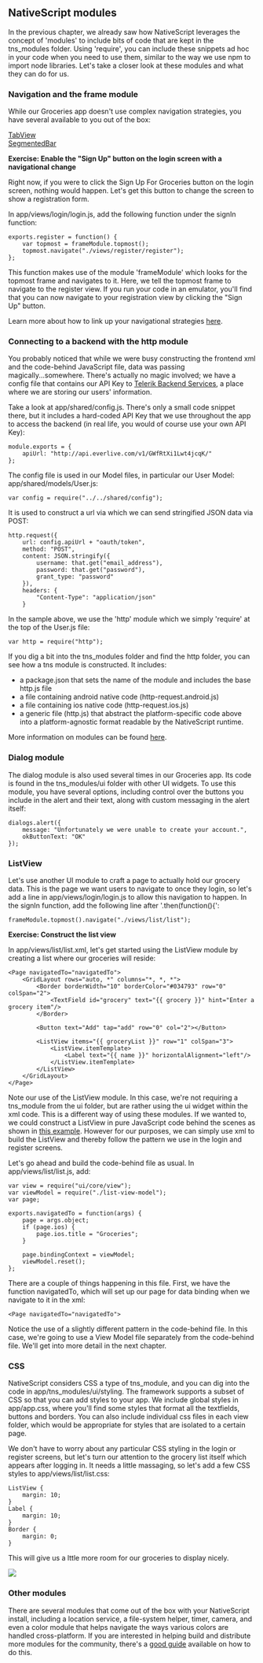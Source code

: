 ## NativeScript modules

In the previous chapter, we already saw how NativeScript leverages the concept of 'modules' to include bits of code that are kept in the tns_modules folder. Using 'require', you can include these snippets ad hoc in your code when you need to use them, similar to the way we use npm to import node libraries. Let's take a closer look at these modules and what they can do for us.

### Navigation and the frame module

While our Groceries app doesn't use complex navigation strategies, you have several available to you out of the box:

[TabView](http://docs.nativescript.org/ui-views#tabview)  
[SegmentedBar](http://docs.nativescript.org/ui-views#segmentedbar)

**Exercise: Enable the "Sign Up" button on the login screen with a navigational change**

Right now, if you were to click the Sign Up For Groceries button on the login screen, nothing would happen. Let's get this button to change the screen to show a registration form. 

In app/views/login/login.js, add the following function under the signIn function:

```
exports.register = function() {
	var topmost = frameModule.topmost();
	topmost.navigate("./views/register/register");
};

```
This function makes use of the module 'frameModule' which looks for the topmost frame and navigates to it. Here, we tell the topmost frame to navigate to the register view. If you run your code in an emulator, you'll find that you can now navigate to your registration view by clicking the "Sign Up" button.

Learn more about how to link up your navigational strategies [here](http://docs.nativescript.org/navigation#navigation).


### Connecting to a backend with the http module

You probably noticed that while we were busy constructing the frontend xml and the code-behind JavaScript file, data was passing magically...somewhere. There's actually no magic involved; we have a config file that contains our API Key to [Telerik Backend Services](http://www.telerik.com/backend-services), a place where we are storing our users' information.

Take a look at app/shared/config.js. There's only a small code snippet there, but it includes a hard-coded API Key that we use throughout the app to access the backend (in real life, you would of course use your own API Key):

```
module.exports = {
	apiUrl: "http://api.everlive.com/v1/GWfRtXi1Lwt4jcqK/"
};
```

The config file is used in our Model files, in particular our User Model: app/shared/models/User.js:

```
var config = require("../../shared/config");
```

It is used to construct a url via which we can send stringified JSON data via POST:

```
http.request({
	url: config.apiUrl + "oauth/token",
	method: "POST",
	content: JSON.stringify({
		username: that.get("email_address"),
		password: that.get("password"),
		grant_type: "password"
	}),
	headers: {
		"Content-Type": "application/json"
	}
```

In the sample above, we use the 'http' module which we simply 'require' at the top of the User.js file:

```
var http = require("http");
```

If you dig a bit into the tns_modules folder and find the http folder, you can see how a tns module is constructed. It includes:
- a package.json that sets the name of the module and includes the base http.js file
- a file containing android native code (http-request.android.js) 
- a file containing ios native code (http-request.ios.js)
- a generic file (http.js) that abstract the platform-specific code above into a platform-agnostic format readable by the NativeScript runtime.

More information on modules can be found [here](http://developer.telerik.com/featured/nativescript-works/).


### Dialog module

The dialog module is also used several times in our Groceries app. Its code is found in the tns_modules/ui folder with other UI widgets. To use this module, you have several options, including control over the buttons you include in the alert and their text, along with custom messaging in the alert itself:

```
dialogs.alert({
	message: "Unfortunately we were unable to create your account.",
	okButtonText: "OK"
});
```

### ListView

Let's use another UI module to craft a page to actually hold our grocery data. This is the page we want users to navigate to once they login, so let's add a line in app/views/login/login.js to allow this navigation to happen. In the signIn function, add the following line after '.then(function(){':

```
frameModule.topmost().navigate("./views/list/list");
```

**Exercise: Construct the list view**

In app/views/list/list.xml, let's get started using the ListView module by creating a list where our groceries will reside:

```
<Page navigatedTo="navigatedTo">
	<GridLayout rows="auto, *" columns="*, *, *">
		<Border borderWidth="10" borderColor="#034793" row="0" colSpan="2">
			<TextField id="grocery" text="{{ grocery }}" hint="Enter a grocery item"/>
		</Border>

		<Button text="Add" tap="add" row="0" col="2"></Button>

		<ListView items="{{ groceryList }}" row="1" colSpan="3">
			<ListView.itemTemplate>
				<Label text="{{ name }}" horizontalAlignment="left"/>
			</ListView.itemTemplate>
		</ListView>
	</GridLayout>
</Page>
```

Note our use of the ListView module. In this case, we're not requiring a tns_module from the ui folder, but are rather using the ui widget within the xml code. This is a different way of using these modules. If we wanted to, we could construct a ListView in pure JavaScript code behind the scenes as shown in [this example](http://docs.nativescript.org/ApiReference/ui/list-view/HOW-TO.html). However for our purposes, we can simply use xml to build the ListView and thereby follow the pattern we use in the login and register screens.


Let's go ahead and build the code-behind file as usual. In app/views/list/list.js, add:

```
var view = require("ui/core/view");
var viewModel = require("./list-view-model");
var page;

exports.navigatedTo = function(args) {
	page = args.object;
	if (page.ios) {
		page.ios.title = "Groceries";
	}

	page.bindingContext = viewModel;
	viewModel.reset();
};
```

There are a couple of things happening in this file. First, we have the function navigatedTo, which will set up our page for data binding when we navigate to it in the xml:

```
<Page navigatedTo="navigatedTo">
```
Notice the use of a slightly different pattern in the code-behind file. In this case, we're going to use a View Model file separately from the code-behind file. We'll get into more detail in the next chapter.


### CSS

NativeScript considers CSS a type of tns_module, and you can dig into the code in app/tns_modules/ui/styling. The framework supports a subset of CSS so that you can add styles to your app. We include global styles in app/app.css, where you'll find some styles that format all the textfields, buttons and borders. You can also include individual css files in each view folder, which would be appropriate for styles that are isolated to a certain page.  

We don't have to worry about any particular CSS styling in the login or register screens, but let's turn our attention to the grocery list itself which appears after logging in. It needs a little massaging, so let's add a few CSS styles to app/views/list/list.css:

```
ListView {
	margin: 10;
}
Label {
	margin: 10;
}
Border {
	margin: 0;
}
```

This will give us a lttle more room for our groceries to display nicely.

<img src="images/list-view-2.png"/>

### Other modules

There are several modules that come out of the box with your NativeScript install, including a location service, a file-system helper, timer, camera, and even a color module that helps navigate the ways various colors are handled cross-platform. If you are interested in helping build and distribute more modules for the community, there's a [good guide](http://developer.telerik.com/featured/building-your-own-nativescript-modules-for-npm/) available on how to do this.

